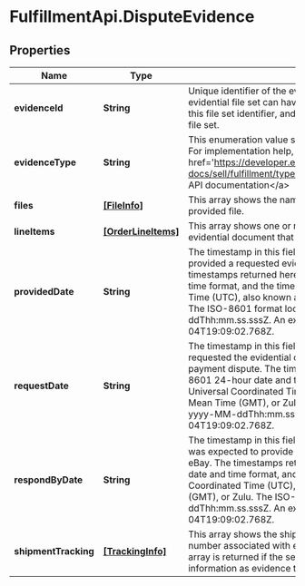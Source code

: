 # FulfillmentApi.DisputeEvidence

## Properties
Name | Type | Description | Notes
------------ | ------------- | ------------- | -------------
**evidenceId** | **String** | Unique identifier of the evidential file set. Potentially, each evidential file set can have more than one file, that is why there is this file set identifier, and then an identifier for each file within this file set. | [optional] 
**evidenceType** | **String** | This enumeration value shows the type of evidential file provided. For implementation help, refer to &lt;a href&#x3D;&#x27;https://developer.ebay.com/api-docs/sell/fulfillment/types/api:EvidenceTypeEnum&#x27;&gt;eBay API documentation&lt;/a&gt; | [optional] 
**files** | [**[FileInfo]**](FileInfo.md) | This array shows the name, ID, file type, and upload date for each provided file. | [optional] 
**lineItems** | [**[OrderLineItems]**](OrderLineItems.md) | This array shows one or more order line items associated with the evidential document that has been provided. | [optional] 
**providedDate** | **String** | The timestamp in this field shows the date/time when the seller provided a requested evidential document to eBay. The timestamps returned here use the ISO-8601 24-hour date and time format, and the time zone used is Universal Coordinated Time (UTC), also known as Greenwich Mean Time (GMT), or Zulu. The ISO-8601 format looks like this: yyyy-MM-ddThh:mm.ss.sssZ. An example would be 2019-08-04T19:09:02.768Z. | [optional] 
**requestDate** | **String** | The timestamp in this field shows the date/time when eBay requested the evidential document from the seller in response to a payment dispute. The timestamps returned here use the ISO-8601 24-hour date and time format, and the time zone used is Universal Coordinated Time (UTC), also known as Greenwich Mean Time (GMT), or Zulu. The ISO-8601 format looks like this: yyyy-MM-ddThh:mm.ss.sssZ. An example would be 2019-08-04T19:09:02.768Z. | [optional] 
**respondByDate** | **String** | The timestamp in this field shows the date/time when the seller was expected to provide a requested evidential document to eBay. The timestamps returned here use the ISO-8601 24-hour date and time format, and the time zone used is Universal Coordinated Time (UTC), also known as Greenwich Mean Time (GMT), or Zulu. The ISO-8601 format looks like this: yyyy-MM-ddThh:mm.ss.sssZ. An example would be 2019-08-04T19:09:02.768Z. | [optional] 
**shipmentTracking** | [**[TrackingInfo]**](TrackingInfo.md) | This array shows the shipping carrier and shipment tracking number associated with each shipment package of the order. This array is returned if the seller has provided shipment tracking information as evidence to support PROOF_OF_DELIVERY. | [optional] 
